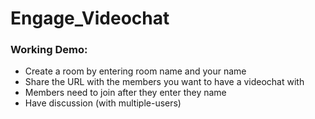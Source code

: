 # Engage_Videochat
### Working Demo:
- Create a room by entering room name and your name 
- Share the URL with the members you want to have a videochat with
- Members need to join after they enter they name
- Have discussion (with multiple-users)


 
